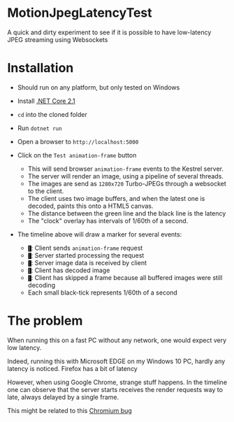 # MotionJpegLatencyTest
A quick and dirty experiment to see if it is possible to have low-latency JPEG streaming using Websockets

# Installation

* Should run on any platform, but only tested on Windows

* Install [.NET Core 2.1](https://dotnet.microsoft.com/download/dotnet-core/2.1)

* `cd` into the cloned folder 

* Run `dotnet run` 

* Open a browser to `http://localhost:5000`

* Click on the `Test animation-frame` button

  * This will send browser `animation-frame` events to the Kestrel server.
  * The server will render an image, using a pipeline of several threads.
  * The images are send as `1280x720` Turbo-JPEGs through a websocket to the client.
  * The client uses two image buffers, and when the latest one is decoded, paints this onto a HTML5 canvas.
  * The distance between the green line and the black line is the latency
  * The "clock" overlay has intervals of 1/60th of a second.
 
* The timeline above will draw a marker for several events:

    * <code style="color:#8F8;background:black;">|</code>: Client sends `animation-frame` request 
    * <code style="color:#888;background:black;">|</code>: Server started processing the request 
    * <code style="color:#48F;background:black;">|</code>: Server image data is received by client
    * <code style="color:#8FF;background:black;">|</code>: Client has decoded image
    * <code style="color:#F84;background:black;">|</code>: Client has skipped a frame because all buffered images were still decoding
    * Each small black-tick represents 1/60th of a second
    
# The problem

When running this on a fast PC without any network, one would expect very low latency.

Indeed, running this with Microsoft EDGE on my Windows 10 PC, hardly any latency is noticed. Firefox has a bit of latency

However, when using Google Chrome, strange stuff happens. In the timeline one can observe that the server starts receives the render requests way to late, always delayed by a single frame. 

This might be related to this [Chromium bug](https://bugs.chromium.org/p/chromium/issues/detail?id=692257&q=websocket%20delay&colspec=ID%20Pri%20M%20Stars%20ReleaseBlock%20Component%20Status%20Owner%20Summary%20OS%20Modified)



